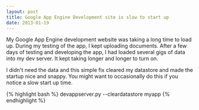 ```yaml
---
layout: post
title: Google App Engine Development site is slow to start up
date: 2013-01-19
---
```


My Google App Engine development website was taking a long time to load up.  During my testing of the app, I kept uploading documents.  After a few days of testing and developing the app, I had loaded several gigs of data into my dev server.  It kept taking longer and longer to turn on.


I didn't need the data and this simple fix cleared my datastore and made the startup nice and snappy.  You might want to occasionally do this if you notice a slow start up time.

{% highlight bash %}
devappserver.py --cleardatastore myapp
{% endhighlight %}